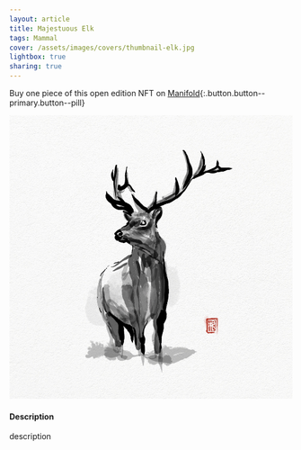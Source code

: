 ```yaml
---
layout: article
title: Majestuous Elk
tags: Mammal
cover: /assets/images/covers/thumbnail-elk.jpg
lightbox: true
sharing: true
---
```


Buy one piece of this open edition NFT on [Manifold](https://app.manifold.xyz/c/cryptosumie-27){:.button.button--primary.button--pill}

<div class="card mt-3">
  <div class="card__image">
    <img src="/assets/images/hd/elk.jpg"/>
  </div>
  <div class="card__content">
    <div class="card__header">
      <h4>Description</h4>
    </div>
    <p>description</p>
  </div>
</div>



